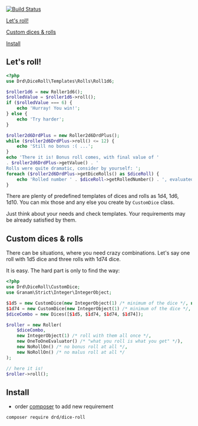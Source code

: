 [![Build Status](https://travis-ci.org/jaroslavtyc/drd-dice-roll.svg?branch=master)](https://travis-ci.org/jaroslavtyc/drd-dice-roll)

[Let's roll!](#lets-roll)

[Custom dices & rolls](#custom-dices--rolls)

[Install](#install)

## Let's roll!

```php
<?php
use Drd\DiceRoll\Templates\Rolls\Roll1d6;

$roller1d6 = new Roller1d6();
$rolledValue = $roller1d6->roll();
if ($rolledValue === 6) {
    echo 'Hurray! You win!';
} else {
    echo 'Try harder';
}

$roller2d6DrdPlus = new Roller2d6DrdPlus();
while ($roller2d6DrdPlus->roll() <= 12) {
    echo 'Still no bonus :( ...';
}
echo 'There it is! Bonus roll comes, with final value of '
. $roller2d6DrdPlus->getValue() . '
Rolls were quite dramatic, consider by yourself: ';
foreach ($roller2d6DrdPlus->getDiceRolls() as $diceRoll) {
    echo 'Rolled number ' . $diceRoll->getRolledNumber() . ', evaluated as value ' . $diceRoll->getValue(); 
}
```
There are plenty of predefined templates of dices and rolls as 1d4, 1d6, 1d10.
You can mix those and any else you create by `CustomDice` class.

Just think about your needs and check templates. Your requirements may be already satisfied by them.


## Custom dices & rolls
There can be situations, where you need crazy combinations. Let's say one roll with 1d5 dice and three rolls with 1d74 dice.

It is easy. The hard part is only to find the way:
```php
<?php
use Drd\DiceRoll\CustomDice;
use Granam\Strict\Integer\IntegerObject;

$1d5 = new CustomDice(new IntegerObject(1) /* minimum of the dice */, new IntegerObject(5) /* maximum of the dice */);
$1d74 = new CustomDice(new IntegerObject(1) /* minimum of the dice */, new IntegerObject(74) /* maximum of the dice */);
$diceCombo = new Dices([$1d5, $1d74, $1d74, $1d74]);

$roller = new Roller(
    $diceCombo,
    new IntegerObject(1) /* roll with them all once */,
    new OneToOneEvaluator() /* "what you roll is what you get" */),
    new NoRollOn() /* no bonus roll at all */,
    new NoRollOn() /* no malus roll at all */
);

// here it is!
$roller->roll();

```

## Install
- order [composer](https://getcomposer.org/download/) to add new requirement
```
composer require drd/dice-roll
```
